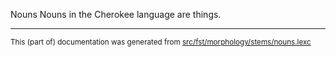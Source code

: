 Nouns
Nouns in the Cherokee language are things.

* * *

<small>This (part of) documentation was generated from [src/fst/morphology/stems/nouns.lexc](https://github.com/giellalt/lang-chr/blob/main/src/fst/morphology/stems/nouns.lexc)</small>
